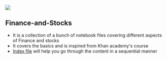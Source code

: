 [![](https://i.imgur.com/fVinQ6C.jpg)](https://i.imgur.com/fVinQ6C.jpg)

## Finance-and-Stocks
- It is a collection of a bunch of notebook files covering different aspects of Finance and stocks
- It covers the basics and is inspired from Khan academy's course
- [Index file](INDEX.ipynb) will help you go through the content in a sequential manner
